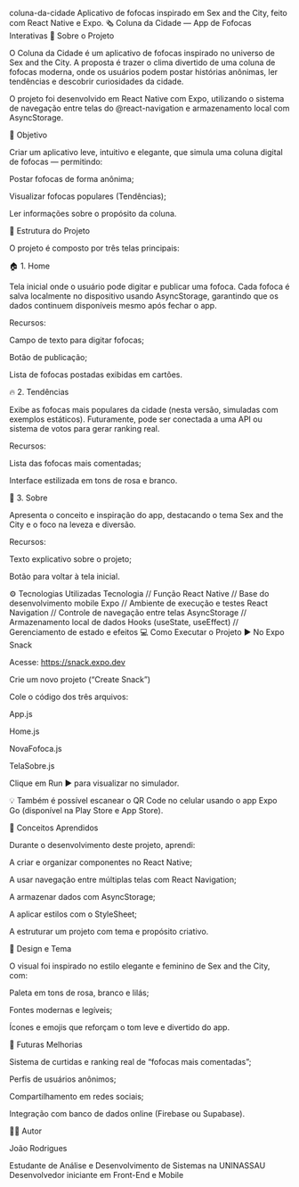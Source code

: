 coluna-da-cidade
Aplicativo de fofocas inspirado em Sex and the City, feito com React Native e Expo. 🗞️ Coluna da Cidade — App de Fofocas Interativas 💋 Sobre o Projeto

O Coluna da Cidade é um aplicativo de fofocas inspirado no universo de Sex and the City. A proposta é trazer o clima divertido de uma coluna de fofocas moderna, onde os usuários podem postar histórias anônimas, ler tendências e descobrir curiosidades da cidade.

O projeto foi desenvolvido em React Native com Expo, utilizando o sistema de navegação entre telas do @react-navigation e armazenamento local com AsyncStorage.

🎯 Objetivo

Criar um aplicativo leve, intuitivo e elegante, que simula uma coluna digital de fofocas — permitindo:

Postar fofocas de forma anônima;

Visualizar fofocas populares (Tendências);

Ler informações sobre o propósito da coluna.

🧩 Estrutura do Projeto

O projeto é composto por três telas principais:

🏠 1. Home

Tela inicial onde o usuário pode digitar e publicar uma fofoca. Cada fofoca é salva localmente no dispositivo usando AsyncStorage, garantindo que os dados continuem disponíveis mesmo após fechar o app.

Recursos:

Campo de texto para digitar fofocas;

Botão de publicação;

Lista de fofocas postadas exibidas em cartões.

🔥 2. Tendências

Exibe as fofocas mais populares da cidade (nesta versão, simuladas com exemplos estáticos). Futuramente, pode ser conectada a uma API ou sistema de votos para gerar ranking real.

Recursos:

Lista das fofocas mais comentadas;

Interface estilizada em tons de rosa e branco.

💅 3. Sobre

Apresenta o conceito e inspiração do app, destacando o tema Sex and the City e o foco na leveza e diversão.

Recursos:

Texto explicativo sobre o projeto;

Botão para voltar à tela inicial.

⚙️ Tecnologias Utilizadas Tecnologia // Função React Native // Base do desenvolvimento mobile Expo // Ambiente de execução e testes React Navigation // Controle de navegação entre telas AsyncStorage // Armazenamento local de dados Hooks (useState, useEffect) // Gerenciamento de estado e efeitos 💻 Como Executar o Projeto ▶️ No Expo Snack

Acesse: https://snack.expo.dev

Crie um novo projeto (“Create Snack”)

Cole o código dos três arquivos:

App.js

Home.js

NovaFofoca.js

TelaSobre.js

Clique em Run ▶️ para visualizar no simulador.

💡 Também é possível escanear o QR Code no celular usando o app Expo Go (disponível na Play Store e App Store).

🧠 Conceitos Aprendidos

Durante o desenvolvimento deste projeto, aprendi:

A criar e organizar componentes no React Native;

A usar navegação entre múltiplas telas com React Navigation;

A armazenar dados com AsyncStorage;

A aplicar estilos com o StyleSheet;

A estruturar um projeto com tema e propósito criativo.

🎨 Design e Tema

O visual foi inspirado no estilo elegante e feminino de Sex and the City, com:

Paleta em tons de rosa, branco e lilás;

Fontes modernas e legíveis;

Ícones e emojis que reforçam o tom leve e divertido do app.

🚀 Futuras Melhorias

Sistema de curtidas e ranking real de “fofocas mais comentadas”;

Perfis de usuários anônimos;

Compartilhamento em redes sociais;

Integração com banco de dados online (Firebase ou Supabase).

🧑‍💻 Autor

João Rodrigues

Estudante de Análise e Desenvolvimento de Sistemas na UNINASSAU Desenvolvedor iniciante em Front-End e Mobile
